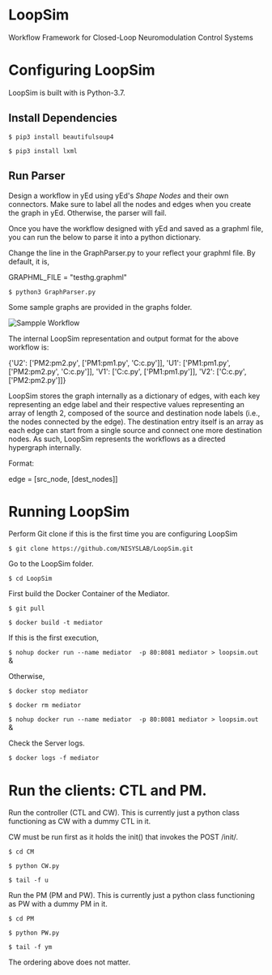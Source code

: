 # LoopSim
Workflow Framework for Closed-Loop Neuromodulation Control Systems


# Configuring LoopSim

LoopSim is built with is Python-3.7.

## Install Dependencies

`$ pip3 install beautifulsoup4`

`$ pip3 install lxml`


## Run Parser
Design a workflow in yEd using yEd's _Shape Nodes_ and their own connectors. Make sure to label all the nodes and edges when you create the graph in yEd. Otherwise, the parser will fail.

Once you have the workflow designed with yEd and saved as a graphml file, you can run the below to parse it into a python dictionary.

Change the line in the GraphParser.py to your reflect your graphml file. By default, it is,

GRAPHML_FILE = "testhg.graphml"

`$ python3 GraphParser.py`

Some sample graphs are provided in the graphs folder. 

![Sampple Workflow](https://raw.githubusercontent.com/NISYSLAB/LoopSim/main/docs/testhg.jpg)

The internal LoopSim representation and output format for the above workflow is:

{'U2': ['PM2:pm2.py', ['PM1:pm1.py', 'C:c.py']], 'U1': ['PM1:pm1.py', ['PM2:pm2.py', 'C:c.py']], 'V1': ['C:c.py', ['PM1:pm1.py']], 'V2': ['C:c.py', ['PM2:pm2.py']]}

LoopSim stores the graph internally as a dictionary of edges, with each key representing an edge label and their respective values representing an array of length 2, composed of the source and destination node labels (i.e., the nodes connected by the edge). The destination entry itself is an array as each edge can start from a single source and connect one more destination nodes. As such, LoopSim represents the workflows as a directed hypergraph internally.

Format:
 
edge = [src_node, [dest_nodes]]


# Running LoopSim


Perform Git clone if this is the first time you are configuring LoopSim

`$ git clone https://github.com/NISYSLAB/LoopSim.git`

Go to the LoopSim folder.

`$ cd LoopSim`

First build the Docker Container of the Mediator.

`$ git pull`

`$ docker build -t mediator`

If this is the first execution,

`$ nohup docker run --name mediator  -p 80:8081 mediator > loopsim.out` &

Otherwise,

`$ docker stop mediator`

`$ docker rm mediator`

`$ nohup docker run --name mediator  -p 80:8081 mediator > loopsim.out` &

Check the Server logs.

`$ docker logs -f mediator`


# Run the clients: CTL and PM.

Run the controller (CTL and CW). This is currently just a python class functioning as CW with a dummy CTL in it.

CW must be run first as it holds the init() that invokes the POST /init/.

`$ cd CM`

`$ python CW.py`

`$ tail -f u`

Run the PM (PM and PW). This is currently just a python class functioning as PW with a dummy PM in it.

`$ cd PM`

`$ python PW.py`

`$ tail -f ym`

The ordering above does not matter.
